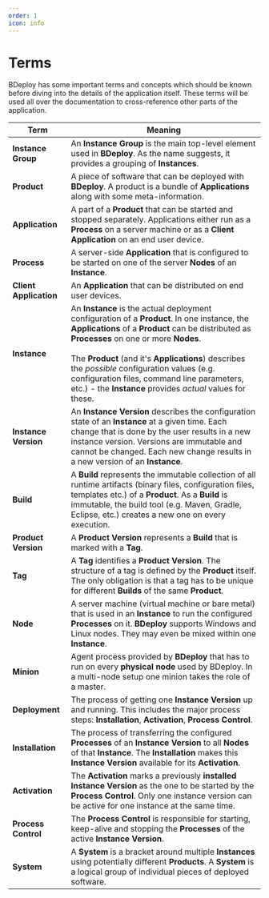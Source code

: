 ```yaml
---
order: 1
icon: info
---
```


<style>
    .t1 td {
        vertical-align: text-top;
    }
    .t1 th:first-child {
        width: 25%;
    }
</style>

# Terms

BDeploy has some important terms and concepts which should be known before diving into the details of the application itself. These terms will be used all over the documentation to cross-reference other parts of the application.

Term | Meaning
--- | ---
**Instance Group** | An **Instance Group** is the main top-level element used in **BDeploy**. As the name suggests, it provides a grouping of **Instances**.
**Product** | A piece of software that can be deployed with **BDeploy**. A product is a bundle of **Applications** along with some meta-information.
**Application** | A part of a **Product** that can be started and stopped separately. Applications either run as a **Process** on a server machine or as a **Client Application** on an end user device.
**Process** | A server-side **Application** that is configured to be started on one of the server **Nodes** of an **Instance**.
**Client Application** | An **Application** that can be distributed on end user devices.
**Instance** | An **Instance** is the actual deployment configuration of a **Product**. In one instance, the **Applications** of a **Product** can be distributed as **Processes** on one or more **Nodes**.<br/><br/>The **Product** (and it's **Applications**) describes the _possible_ configuration values (e.g. configuration files, command line parameters, etc.) - the **Instance** provides _actual_ values for these.
**Instance Version** | An **Instance Version** describes the configuration state of an **Instance** at a given time. Each change that is done by the user results in a new instance version. Versions are immutable and cannot be changed. Each new change results in a new version of an **Instance**.
**Build** | A **Build** represents the immutable collection of all runtime artifacts (binary files, configuration files, templates etc.) of a **Product**. As a **Build** is immutable, the build tool (e.g. Maven, Gradle, Eclipse, etc.) creates a new one on every execution.
**Product Version** | A **Product Version** represents a **Build** that is marked with a **Tag**.
**Tag** | A **Tag** identifies a **Product Version**. The structure of a tag is defined by the **Product** itself. The only obligation is that a tag has to be unique for different **Builds** of the same **Product**.
**Node** | A server machine (virtual machine or bare metal) that is used in an **Instance** to run the configured **Processes** on it. **BDeploy** supports Windows and Linux nodes. They may even be mixed within one **Instance**.
**Minion** | Agent process provided by **BDeploy** that has to run on every **physical node** used by BDeploy. In a multi-node setup one minion takes the role of a master.
**Deployment** | The process of getting one **Instance Version** up and running. This includes the major process steps: **Installation**, **Activation**, **Process Control**.
**Installation** | The process of transferring the configured **Processes** of an **Instance Version** to all **Nodes** of that **Instance**. The **Installation** makes this **Instance Version** available for its **Activation**.
**Activation** | The **Activation** marks a previously **installed** **Instance Version** as the one to be started by the **Process Control**. Only one instance version can be active for one instance at the same time.
**Process Control** | The **Process Control** is responsible for starting, keep-alive and stopping the **Processes** of the active **Instance Version**.
**System** | A **System** is a bracket around multiple **Instances** using potentially different **Products**. A **System** is a logical group of individual pieces of deployed software.
